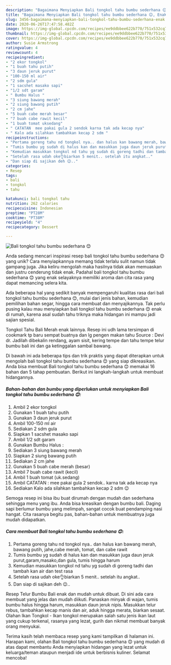 ```yaml
---
description: "Bagaimana Menyiapkan Bali tongkol tahu bumbu sederhana 😊, Enak"
title: "Bagaimana Menyiapkan Bali tongkol tahu bumbu sederhana 😊, Enak"
slug: 3456-bagaimana-menyiapkan-bali-tongkol-tahu-bumbu-sederhana-enak
date: 2020-06-26T17:47:58.482Z
image: https://img-global.cpcdn.com/recipes/ee9ddbbee622b770/751x532cq70/bali-tongkol-tahu-bumbu-sederhana-😊-foto-resep-utama.jpg
thumbnail: https://img-global.cpcdn.com/recipes/ee9ddbbee622b770/751x532cq70/bali-tongkol-tahu-bumbu-sederhana-😊-foto-resep-utama.jpg
cover: https://img-global.cpcdn.com/recipes/ee9ddbbee622b770/751x532cq70/bali-tongkol-tahu-bumbu-sederhana-😊-foto-resep-utama.jpg
author: Susie Armstrong
ratingvalue: 4
reviewcount: 4
recipeingredient:
- "2 ekor tongkol"
- "1 buah tahu putih"
- "3 daun jeruk purut"
- "100-150 ml air"
- "2 sdm gula"
- "1 sacshet masako sapi"
- "1/2 sdt garam"
- " Bumbu Halus "
- "3 siung bawang merah"
- "2 siung bawang putih"
- "2 cm jahe"
- "5 buah cabe merah besar"
- "7 buah cabe rawit kecil"
- "1 buah tomat uksedang"
- " CATATAN  mee pakai gula 2 sendok karna tak ada kecap nya"
- " Kalo ada silahkan tambahkan kecap 2 sdm "
recipeinstructions:
- "Pertama goreng tahu nd tongkol nya.. dan halus kan bawang merah, bawang putih, jahe,cabe merah, tomat, dan cabe rawit"
- "Tumis bumbu yg sudah di halus kan dan masukkan juga daun jeruk purut,garam,masako,dan gula, tumis hingga harum"
- "Kemudian masukkan tongkol nd tahu yg sudah di goreng tadhi dan tambah kan air dan test rasa"
- "Setelah rasa udah oke👌biarkan 5 menit.. setelah itu angkat.."
- "Dan siap di sajikan deh 😉.."
categories:
- Resep
tags:
- bali
- tongkol
- tahu

katakunci: bali tongkol tahu 
nutrition: 262 calories
recipecuisine: Indonesian
preptime: "PT28M"
cooktime: "PT38M"
recipeyield: "4"
recipecategory: Dessert

---
```



![Bali tongkol tahu bumbu sederhana 😊](https://img-global.cpcdn.com/recipes/ee9ddbbee622b770/751x532cq70/bali-tongkol-tahu-bumbu-sederhana-😊-foto-resep-utama.jpg)

Anda sedang mencari inspirasi resep bali tongkol tahu bumbu sederhana 😊 yang unik? Cara menyiapkannya memang tidak terlalu sulit namun tidak gampang juga. Jika keliru mengolah maka hasilnya tidak akan memuaskan dan justru cenderung tidak enak. Padahal bali tongkol tahu bumbu sederhana 😊 yang enak selayaknya memiliki aroma dan cita rasa yang dapat memancing selera kita.

Ada beberapa hal yang sedikit banyak mempengaruhi kualitas rasa dari bali tongkol tahu bumbu sederhana 😊, mulai dari jenis bahan, kemudian pemilihan bahan segar, hingga cara membuat dan menyajikannya. Tak perlu pusing kalau mau menyiapkan bali tongkol tahu bumbu sederhana 😊 enak di rumah, karena asal sudah tahu triknya maka hidangan ini mampu jadi sajian spesial.

Tongkol Tahu Bali Merah enak lainnya. Resep ini udh lama tersimpan di cookmark tp baru sempat buatnya dan lg pengen makan tahu Source : Devi dr. Jadilah dibekalin rendang, ayam sisit, kering tempe dan tahu tempe telur bumbu bali ini dan ga ketinggalan sambal bawang.


Di bawah ini ada beberapa tips dan trik praktis yang dapat diterapkan untuk mengolah bali tongkol tahu bumbu sederhana 😊 yang siap dikreasikan. Anda bisa membuat Bali tongkol tahu bumbu sederhana 😊 memakai 16 bahan dan 5 tahap pembuatan. Berikut ini langkah-langkah untuk membuat hidangannya.

<!--inarticleads1-->

##### Bahan-bahan dan bumbu yang diperlukan untuk menyiapkan Bali tongkol tahu bumbu sederhana 😊:

1. Ambil 2 ekor tongkol
1. Gunakan 1 buah tahu putih
1. Gunakan 3 daun jeruk purut
1. Ambil 100-150 ml air
1. Sediakan 2 sdm gula
1. Siapkan 1 sacshet masako sapi
1. Ambil 1/2 sdt garam
1. Gunakan  Bumbu Halus :
1. Sediakan 3 siung bawang merah
1. Siapkan 2 siung bawang putih
1. Sediakan 2 cm jahe
1. Gunakan 5 buah cabe merah (besar)
1. Ambil 7 buah cabe rawit (kecil)
1. Ambil 1 buah tomat (uk.sedang)
1. Ambil  CATATAN : mee pakai gula 2 sendok.. karna tak ada kecap nya
1. Sediakan  Kalo ada silahkan tambahkan kecap 2 sdm 😉


Semoga resep ini bisa ibu buat dirumah dengan mudah dan sederhana sehingga menu yang ibu. Anda bisa kreasikan dengan bumbu bali. Daging sapi berlumur bumbu yang melimpah, sangat cocok buat pendamping nasi hangat. Cita rasanya begitu pas, bahan-bahan untuk membuatnya juga mudah didapatkan. 

<!--inarticleads2-->

##### Cara membuat Bali tongkol tahu bumbu sederhana 😊:

1. Pertama goreng tahu nd tongkol nya.. dan halus kan bawang merah, bawang putih, jahe,cabe merah, tomat, dan cabe rawit
1. Tumis bumbu yg sudah di halus kan dan masukkan juga daun jeruk purut,garam,masako,dan gula, tumis hingga harum
1. Kemudian masukkan tongkol nd tahu yg sudah di goreng tadhi dan tambah kan air dan test rasa
1. Setelah rasa udah oke👌biarkan 5 menit.. setelah itu angkat..
1. Dan siap di sajikan deh 😉..


Resep Telur Bumbu Bali enak dan mudah untuk dibuat. Di sini ada cara membuat yang jelas dan mudah diikuti. Panaskan minyak di wajan, tumis bumbu halus hingga harum, masukkan daun jeruk nipis. Masukkan telur rebus, tambahkan kecap manis dan air, aduk hingga merata, biarkan sesaat. Olahan Ikan Tongkol - Ikan tongkol merupakan salah satu jenis ikan laut yang cukup terkenal, rasanya yang lezat, gurih dan nikmat membuat banyak orang menyukai. 

Terima kasih telah membaca resep yang kami tampilkan di halaman ini. Harapan kami, olahan Bali tongkol tahu bumbu sederhana 😊 yang mudah di atas dapat membantu Anda menyiapkan hidangan yang lezat untuk keluarga/teman ataupun menjadi ide untuk berbisnis kuliner. Selamat mencoba!
